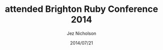 ---
title: attended Brighton Ruby Conference 2014
date: 2014/07/21
tags: [events]
author: Jez Nicholson
alias: /
---